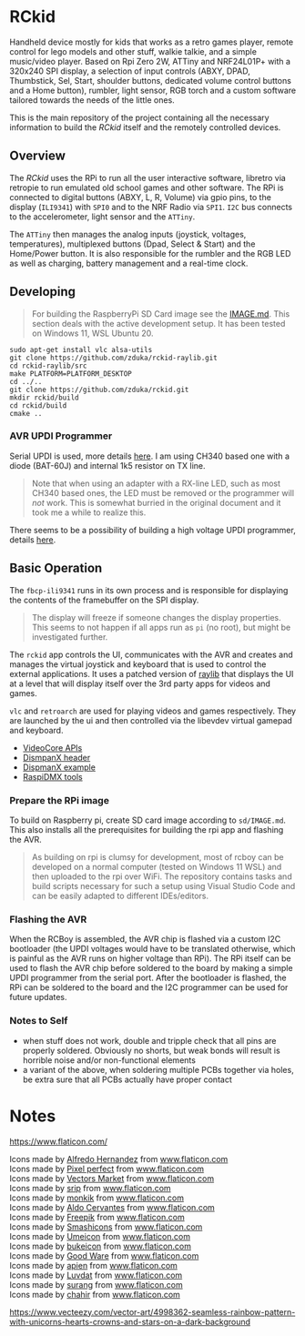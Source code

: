 # RCkid

Handheld device mostly for kids that works as a retro games player, remote control for lego models and other stuff, walkie talkie, and a simple music/video player. Based on Rpi Zero 2W, ATTiny and NRF24L01P+ with a 320x240 SPI display, a selection of input controls (ABXY, DPAD, Thumbstick, Sel, Start, shoulder buttons, dedicated volume control buttons and a Home button), rumbler, light sensor, RGB torch and a custom software tailored towards the needs of the little ones. 

This is the main repository of the project containing all the necessary information to build the _RCkid_ itself and the remotely controlled devices.

## Overview

The _RCkid_ uses the RPi to run all the user interactive software, libretro via retropie to run emulated old school games and other software. The RPi is connected to digital buttons (ABXY, L, R, Volume) via gpio pins, to the display (`ILI9341`) with `SPI0` and to the NRF Radio via `SPI1`. `I2C` bus connects to the accelerometer, light sensor and the `ATTiny`. 

The `ATTiny` then manages the analog inputs (joystick, voltages, temperatures), multiplexed buttons (Dpad, Select & Start) and the Home/Power button. It is also responsible for the rumbler and the RGB LED as well as charging, battery management and a real-time clock. 

## Developing

> For building the RaspberryPi SD Card image see the [IMAGE.md](sd/IMAGE.md). This section deals with the active development setup. It has been tested on Windows 11, WSL Ubuntu 20. 

    sudo apt-get install vlc alsa-utils
    git clone https://github.com/zduka/rckid-raylib.git
    cd rckid-raylib/src
    make PLATFORM=PLATFORM_DESKTOP
    cd ../..
    git clone https://github.com/zduka/rckid.git
    mkdir rckid/build
    cd rckid/build
    cmake ..

### AVR UPDI Programmer

Serial UPDI is used, more details [here](https://github.com/SpenceKonde/AVR-Guidance/blob/master/UPDI/jtag2updi.md). I am using CH340 based one with a diode (BAT-60J) and internal 1k5 resistor on TX line. 

> Note that when using an adapter with a RX-line LED, such as most CH340 based ones, the LED must be removed or the programmer will *not* work. This is somewhat burried in the original document and it took me a while to realize this. 

There seems to be a possibility of building a high voltage UPDI programmer, details [here](http://www.technoblogy.com/show?48MP).

## Basic Operation

The `fbcp-ili9341` runs in its own process and is responsible for displaying the contents of the framebuffer on the SPI display.

> The display will freeze if someone changes the display properties. This seems to not happen if all apps run as `pi` (no root), but might be investigated further. 

The `rckid` app controls the UI, communicates with the AVR and creates and manages the virtual joystick and keyboard that is used to control the external applications. It uses a patched version of [raylib](https://github.com/zduka/rckid-raylib) that displays the UI at a level that will display itself over the 3rd party apps for videos and games. 

`vlc` and `retroarch` are used for playing videos and games respectively. They are launched by the ui and then controlled via the libevdev virtual gamepad and keyboard. 

- [VideoCore APIs](https://elinux.org/Raspberry_Pi_VideoCore_APIs)
- [DismpanX header](https://github.com/raspberrypi/userland/blob/master/interface/vmcs_host/vc_dispmanx.h)
- [DispmanX example](https://github.com/raspberrypi/firmware/blob/master/opt/vc/src/hello_pi/hello_dispmanx/dispmanx.c)
- [RaspiDMX tools](https://github.com/AndrewFromMelbourne/raspidmx/blob/master/common/imageLayer.c)


### Prepare the RPi image

To build on Raspberry pi, create SD card image according to `sd/IMAGE.md`. This also installs all the prerequisites for building the rpi app and flashing the AVR. 

> As building on rpi is clumsy for development, most of rcboy can be developed on a normal computer (tested on Windows 11 WSL) and then uploaded to the rpi over WiFi. The repository contains tasks and build scripts necessary for such a setup using Visual Studio Code and can be easily adapted to different IDEs/editors.

### Flashing the AVR

When the RCBoy is assembled, the AVR chip is flashed via a custom I2C bootloader (the UPDI voltages would have to be translated otherwise, which is painful as the AVR runs on higher voltage than RPi). The RPi itself can be used to flash the AVR chip before soldered to the board by making a simple UPDI programmer from the serial port. After the bootloader is flashed, the RPi can be soldered to the board and the I2C programmer can be used for future updates. 


### Notes to Self 

- when stuff does not work, double and tripple check that all pins are properly soldered. Obviously no shorts, but weak bonds will result is horrible noise and/or non-functional elements
- a variant of the above, when soldering multiple PCBs together via holes, be extra sure that all PCBs actually have proper contact


# Notes


https://www.flaticon.com/



<div>Icons made by <a href="https://www.flaticon.com/authors/alfredo-hernandez" title="Alfredo Hernandez">Alfredo Hernandez</a> from <a href="https://www.flaticon.com/" title="Flaticon">www.flaticon.com</a></div>
<div>Icons made by <a href="https://www.flaticon.com/authors/pixel-perfect" title="Pixel perfect">Pixel perfect</a> from <a href="https://www.flaticon.com/" title="Flaticon">www.flaticon.com</a></div>
<div>Icons made by <a href="https://www.flaticon.com/authors/vectors-market" title="Vectors Market">Vectors Market</a> from <a href="https://www.flaticon.com/" title="Flaticon">www.flaticon.com</a></div>
<div>Icons made by <a href="https://www.flaticon.com/authors/srip" title="srip">srip</a> from <a href="https://www.flaticon.com/" title="Flaticon">www.flaticon.com</a></div>
<div>Icons made by <a href="https://www.flaticon.com/authors/monkik" title="monkik">monkik</a> from <a href="https://www.flaticon.com/" title="Flaticon">www.flaticon.com</a></div>
<div>Icons made by <a href="https://www.flaticon.com/authors/aldo-cervantes" title="Aldo Cervantes">Aldo Cervantes</a> from <a href="https://www.flaticon.com/" title="Flaticon">www.flaticon.com</a></div>
<div>Icons made by <a href="https://www.freepik.com" title="Freepik">Freepik</a> from <a href="https://www.flaticon.com/" title="Flaticon">www.flaticon.com</a></div>
<div>Icons made by <a href="https://www.flaticon.com/authors/smashicons" title="Smashicons">Smashicons</a> from <a href="https://www.flaticon.com/" title="Flaticon">www.flaticon.com</a></div>
<div>Icons made by <a href="https://www.flaticon.com/authors/umeicon" title="Umeicon">Umeicon</a> from <a href="https://www.flaticon.com/" title="Flaticon">www.flaticon.com</a></div>
<div>Icons made by <a href="https://www.flaticon.com/authors/bukeicon" title="bukeicon">bukeicon</a> from <a href="https://www.flaticon.com/" title="Flaticon">www.flaticon.com</a></div>
<div>Icons made by <a href="https://www.flaticon.com/authors/good-ware" title="Good Ware">Good Ware</a> from <a href="https://www.flaticon.com/" title="Flaticon">www.flaticon.com</a></div>
<div>Icons made by <a href="https://www.flaticon.com/authors/apien" title="apien">apien</a> from <a href="https://www.flaticon.com/" title="Flaticon">www.flaticon.com</a></div>
<div>Icons made by <a href="https://www.flaticon.com/authors/luvdat" title="Luvdat">Luvdat</a> from <a href="https://www.flaticon.com/" title="Flaticon">www.flaticon.com</a></div>
<div>Icons made by <a href="https://www.flaticon.com/authors/surang" title="surang">surang</a> from <a href="https://www.flaticon.com/" title="Flaticon">www.flaticon.com</a></div>
<div>Icons made by <a href="https://www.flaticon.com/authors/chahir" title="chahir">chahir</a> from <a href="https://www.flaticon.com/" title="Flaticon">www.flaticon.com</a></div>


https://www.vecteezy.com/vector-art/4998362-seamless-rainbow-pattern-with-unicorns-hearts-crowns-and-stars-on-a-dark-background